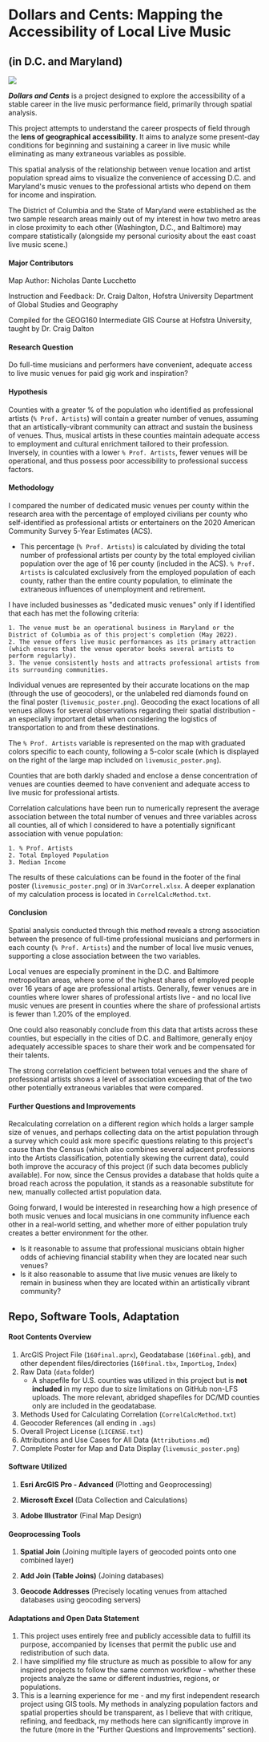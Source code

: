 Dollars and Cents: Mapping the Accessibility of Local Live Music
============
## (in D.C. and Maryland)

![](https://github.com/DanteNaimo/dev2-livemusic/blob/main/livemusic_poster.png)

***Dollars and Cents*** is a project designed to explore the accessibility of a stable career in the live music performance field, primarily through spatial analysis.

This project attempts to understand the career prospects of field through the **lens of geographical accessibility**. It aims to analyze some present-day conditions for beginning and sustaining a career in live music while eliminating as many extraneous variables as possible.

This spatial analysis of the relationship between venue location and artist population spread aims to visualize the convenience of accessing D.C. and Maryland's music venues to the professional artists who depend on them for income and inspiration.

The District of Columbia and the State of Maryland were established as the two sample research areas mainly out of my interest in how two metro areas in close proximity to each other (Washington, D.C., and Baltimore) may compare statistically (alongside my personal curiosity about the east coast live music scene.)

#### Major Contributors

Map Author: Nicholas Dante Lucchetto

Instruction and Feedback: Dr. Craig Dalton, Hofstra University Department of Global Studies and Geography

Compiled for the GEOG160 Intermediate GIS Course at Hofstra University, taught by Dr. Craig Dalton

#### Research Question

Do full-time musicians and performers have convenient, adequate access to live music venues for paid gig work and inspiration?

#### Hypothesis

Counties with a greater % of the population who identified as professional artists (`% Prof. Artists`) will contain a greater number of venues, assuming that an artistically-vibrant community can attract and sustain the business of venues. Thus, musical artists in these counties maintain adequate access to employment and cultural enrichment tailored to their profession. Inversely, in counties with a lower `% Prof. Artists`, fewer venues will be operational, and thus possess poor accessibility to professional success factors.

#### Methodology

I compared the number of dedicated music venues per county within the research area with the percentage of employed civilians per county who self-identified as professional artists or entertainers on the 2020 American Community Survey 5-Year Estimates (ACS).

* This percentage (`% Prof. Artists`) is calculated by dividing the total number of professional artists per county by the total employed civilian population over the age of 16 per county (included in the ACS). `% Prof. Artists` is calculated exclusively from the employed population of each county, rather than the entire county population, to eliminate the extraneous influences of unemployment and retirement.

I have included businesses as "dedicated music venues" only if I identified that each has met the following criteria:

	1. The venue must be an operational business in Maryland or the District of Columbia as of this project's completion (May 2022).
	2. The venue offers live music performances as its primary attraction (which ensures that the venue operator books several artists to perform regularly).
	3. The venue consistently hosts and attracts professional artists from its surrounding communities.

Individual venues are represented by their accurate locations on the map (through the use of geocoders), or the unlabeled red diamonds found on the final poster (`livemusic_poster.png`). Geocoding the exact locations of all venues allows for several observations regarding their spatial distribution - an especially important detail when considering the logistics of transportation to and from these destinations.

The `% Prof. Artists` variable is represented on the map with graduated colors specific to each county, following a 5-color scale (which is displayed on the right of the large map included on `livemusic_poster.png`).

Counties that are both darkly shaded and enclose a dense concentration of venues are counties deemed to have convenient and adequate access to live music for professional artists.

Correlation calculations have been run to numerically represent the average association between the total number of venues and three variables across all counties, all of which I considered to have a potentially significant association with venue population:

	1. % Prof. Artists
	2. Total Employed Population
	3. Median Income

The results of these calculations can be found in the footer of the final poster (`livemusic_poster.png`) or in `3VarCorrel.xlsx`. A deeper explanation of my calculation process is located in `CorrelCalcMethod.txt`.

#### Conclusion

Spatial analysis conducted through this method reveals a strong association between the presence of full-time professional musicians and performers in each county (`% Prof. Artists`) and the number of local live music venues, supporting a close association between the two variables.

Local venues are especially prominent in the D.C. and Baltimore metropolitan areas, where some of the highest shares of employed people over 16 years of age are professional artists. Generally, fewer venues are in counties where lower shares of professional artists live - and no local live music venues are present in counties where the share of professional artists is fewer than 1.20% of the employed.

One could also reasonably conclude from this data that artists across these counties, but especially in the cities of D.C. and Baltimore, generally enjoy adequately accessible spaces to share their work and be compensated for their talents.

The strong correlation coefficient between total venues and the share of professional artists shows a level of association exceeding that of the two other potentially extraneous variables that were compared.

#### Further Questions and Improvements

Recalculating correlation on a different region which holds a larger sample size of venues, and perhaps collecting data on the artist population through a survey which could ask more specific questions relating to this project's cause than the Census (which also combines several adjacent professions into the Artists classification, potentially skewing the current data), could both improve the accuracy of this project (if such data becomes publicly available). For now, since the Census provides a database that holds quite a broad reach across the population, it stands as a reasonable substitute for new, manually collected artist population data.

Going forward, I would be interested in researching how a high presence of both music venues and local musicians in one community influence each other in a real-world setting, and whether more of either population truly creates a better environment for the other.

* Is it reasonable to assume that professional musicians obtain higher odds of achieving financial stability when they are located near such venues?
* Is it also reasonable to assume that live music venues are likely to remain in business when they are located within an artistically vibrant community?

## Repo, Software Tools, Adaptation

#### Root Contents Overview

1. ArcGIS Project File (`160final.aprx`), Geodatabase (`160final.gdb`), and other dependent files/directories (`160final.tbx`, `ImportLog`, `Index`)
2. Raw Data (`data` folder)
	* A shapefile for U.S. counties was utilized in this project but is **not included** in my repo due to size limitations on GitHub non-LFS uploads. The more relevant, abridged shapefiles for DC/MD counties only are included in the geodatabase.
3. Methods Used for Calculating Correlation (`CorrelCalcMethod.txt`)
4. Geocoder References (all ending in `.ags`)
5. Overall Project License (`LICENSE.txt`)
6. Attributions and Use Cases for All Data (`Attributions.md`)
7. Complete Poster for Map and Data Display (`livemusic_poster.png`)

#### Software Utilized

1. **Esri ArcGIS Pro - Advanced** (Plotting and Geoprocessing)

2. **Microsoft Excel** (Data Collection and Calculations)

3. **Adobe Illustrator** (Final Map Design)

#### Geoprocessing Tools

1. **Spatial Join** (Joining multiple layers of geocoded points onto one combined layer)

2. **Add Join (Table Joins)** (Joining databases)

3. **Geocode Addresses** (Precisely locating venues from attached databases using geocoding servers)

#### Adaptations and Open Data Statement

1. This project uses entirely free and publicly accessible data to fulfill its purpose, accompanied by licenses that permit the public use and redistribution of such data.
2. I have simplified my file structure as much as possible to allow for any inspired projects to follow the same common workflow - whether these projects analyze the same or different industries, regions, or populations.
3. This is a learning experience for me - and my first independent research project using GIS tools. My methods in analyzing population factors and spatial properties should be transparent, as I believe that with critique, refining, and feedback, my methods here can significantly improve in the future (more in the "Further Questions and Improvements" section).